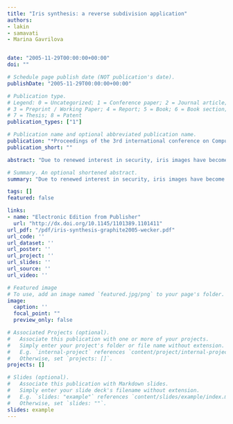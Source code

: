 ```yaml
---
title: "Iris synthesis: a reverse subdivision application"
authors:
- lakin
- samavati
- Marina Gavrilova


date: "2005-11-29T00:00:00+00:00"
doi: ""

# Schedule page publish date (NOT publication's date).
publishDate: "2005-11-29T00:00:00+00:00"

# Publication type.
# Legend: 0 = Uncategorized; 1 = Conference paper; 2 = Journal article;
# 3 = Preprint / Working Paper; 4 = Report; 5 = Book; 6 = Book section;
# 7 = Thesis; 8 = Patent
publication_types: ["1"]

# Publication name and optional abbreviated publication name.
publication: "*Proceedings of the 3rd international conference on Computer graphics and interactive techniques in Australasia and South East Asia (ACM)*"
publication_short: ""

abstract: "Due to renewed interest in security, iris images have become a popular biometric alternative to fingerprints for human identification. However, there exist very few databases on which researchers can test iris recognition technology. We present a novel method to augment existing databases through iris image synthesis. A multiresolution technique known as reverse subdivision is used to capture the necessary characteristics from existing irises, which are then combined to form a new iris image. In order to improve the results, a set of heuristics to classify iris images is proposed. We analyze the performance of these heuristics and provide preliminary results of the iris synthesis method."

# Summary. An optional shortened abstract.
summary: "Due to renewed interest in security, iris images have become a popular biometric alternative to fingerprints for human identification. However, there exist very few databases on which researchers can test iris recognition technology. We present a novel method to augment existing databases through iris image synthesis. A multiresolution technique known as reverse subdivision is used to capture the necessary characteristics from existing irises, which are then combined to form a new iris image. In..."

tags: []
featured: false

links:
- name: "Electronic Edition from Publisher"
  url: "http://dx.doi.org/10.1145/1101389.1101411"
url_pdf: "/pdf/iris-synthesis-graphite2005-wecker.pdf"
url_code: ''
url_dataset: ''
url_poster: ''
url_project: ''
url_slides: ''
url_source: ''
url_video: ''

# Featured image
# To use, add an image named `featured.jpg/png` to your page's folder. 
image:
  caption: ''
  focal_point: ""
  preview_only: false

# Associated Projects (optional).
#   Associate this publication with one or more of your projects.
#   Simply enter your project's folder or file name without extension.
#   E.g. `internal-project` references `content/project/internal-project/index.md`.
#   Otherwise, set `projects: []`.
projects: []

# Slides (optional).
#   Associate this publication with Markdown slides.
#   Simply enter your slide deck's filename without extension.
#   E.g. `slides: "example"` references `content/slides/example/index.md`.
#   Otherwise, set `slides: ""`.
slides: example
---
```

